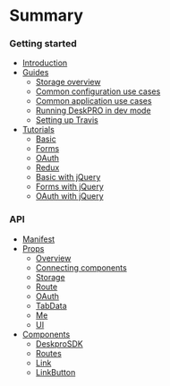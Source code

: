 # Summary

### Getting started
* [Introduction](README.md)
* [Guides]()
    - [Storage overview](guides/storage.md)
    - [Common configuration use cases](guides/common_configuration.md)
    - [Common application use cases](guides/common_application.md)
    - [Running DeskPRO in dev mode](guides/deskpro_dev_mode.md)
    - [Setting up Travis](guides/travis.md)
* [Tutorials]()
    - [Basic](tutorials/basic.md)
    - [Forms](tutorials/form.md)
    - [OAuth](tutorials/oauth.md)
    - [Redux](tutorials/redux.md)
    - [Basic with jQuery](tutorials/jquery-basic.md)
    - [Forms with jQuery](tutorials/jquery-form.md)
    - [OAuth with jQuery](tutorials/jquery-oauth.md)
### API
* [Manifest](api/manifest.md)
* [Props]()
    - [Overview](api/props/overview.md)
    - [Connecting components](api/props/connecting.md)
    - [Storage](api/props/storage.md)
    - [Route](api/props/route.md)
    - [OAuth](api/props/oauth.md)
    - [TabData](api/props/tabdata.md)
    - [Me](api/props/me.md)
    - [UI](api/props/ui.md)
* [Components]()
    - [DeskproSDK](api/components/deskprosdk.md)
    - [Routes](api/components/routes.md)
    - [Link](api/components/link.md)
    - [LinkButton](api/components/linkbutton.md)
